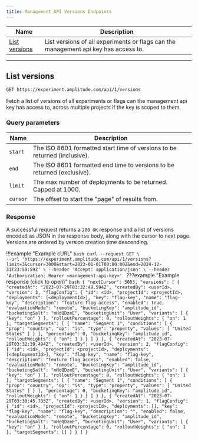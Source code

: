 ```yaml
---
title: Management API Versions Endpoints
---
```


| <div class="big-column">Name</div> | Description |
| --- | --- |
| [List versions](#list-versions) | List versions of all experiments or flags can the management api key has access to. |

------

## List versions

```bash
GET https://experiment.amplitude.com/api/1/versions
```

Fetch a list of versions of all experiments or flags can the management api key has access to, across multiple projects if the key is scoped to them.

### Query parameters

|Name|Description|
|---|----|
|`start`| The ISO 8601 formatted start time of versions to be returned (inclusive).|
|`end`| The ISO 8601 formatted end time to versions to be returned (exclusive).|
|`limit`| The max number of deployments to be returned. Capped at 1000.|
|`cursor`| The offset to start the "page" of results from.|

### Response

A successful request returns a `200 OK` response and a list of versions encoded as JSON in the response body, along with the cursor to next page.
Versions are ordered by version creation time descending.

!!!example "Example cURL"
    ```bash
    curl --request GET \                                                                                    
      --url 'https://experiment.amplitude.com/api/1/versions?limit=3&cursor=3000&start=2023-01-01T00:00:00Z&end=2024-12-31T23:59:59Z' \
      --header 'Accept: application/json' \
      --header 'Authorization: Bearer <management-api-key>'
    ```
???example "Example response (click to open)"
    ```bash
        {
            "nextCursor": 3003,
            "versions": [
                {
                    "createdAt": "2023-07-29T03:32:49.594Z",
                    "createdBy": <userId>,
                    "version": 3,
                    "flagConfig": {
                        "id": <id>,
                        "projectId": <projectId>,
                        "deployments": [<deploymentId>],
                        "key": "flag-key",
                        "name": "flag-key",
                        "description": "feature flag access",
                        "enabled": true,
                        "evaluationMode": "remote",
                        "bucketingKey": "amplitude_id",
                        "bucketingSalt": "mHdQDzeE",
                        "bucketingUnit": "User",
                        "variants": [
                            {
                                "key": "on"
                            }
                        ],
                        "rolloutPercentage": 0,
                        "rolloutWeights": {
                            "on": 1
                        },
                        "targetSegments": [
                            {
                                "name": "Segment 1",
                                "conditions": [
                                    {
                                        "prop": "country",
                                        "op": "is",
                                        "type": "property",
                                        "values": [
                                            "United States"
                                        ]
                                    }
                                ],
                                "percentage": 0,
                                "bucketingKey": "amplitude_id",
                                "rolloutWeights": {
                                    "on": 1
                                }
                            }
                        ]
                    }
                },
                {
                    "createdAt": "2023-07-29T03:32:39.494Z",
                    "createdBy": <userId>,
                    "version": 2,
                    "flagConfig": {
                        "id": <id>,
                        "projectId": <projectId>,
                        "deployments": [<deploymentId>],
                        "key": "flag-key",
                        "name": "flag-key",
                        "description": "feature flag access",
                        "enabled": false,
                        "evaluationMode": "remote",
                        "bucketingKey": "amplitude_id",
                        "bucketingSalt": "mHdQDzeE",
                        "bucketingUnit": "User",
                        "variants": [
                            {
                                "key": "on"
                            }
                        ],
                        "rolloutPercentage": 0,
                        "rolloutWeights": {
                            "on": 1
                        },
                        "targetSegments": [
                            {
                                "name": "Segment 1",
                                "conditions": [
                                    {
                                        "prop": "country",
                                        "op": "is",
                                        "type": "property",
                                        "values": [
                                            "United States"
                                        ]
                                    }
                                ],
                                "percentage": 0,
                                "bucketingKey": "amplitude_id",
                                "rolloutWeights": {
                                    "on": 1
                                }
                            }
                        ]
                    }
                },
                {
                    "createdAt": "2023-07-29T03:30:45.703Z",
                    "createdBy": <userId>,
                    "version": 1,
                    "flagConfig": {
                        "id": <id>,
                        "projectId": <projectId>,
                        "deployments": [],
                        "key": "flag-key",
                        "name": "flag-key",
                        "description": "",
                        "enabled": false,
                        "evaluationMode": "remote",
                        "bucketingKey": "amplitude_id",
                        "bucketingSalt": "mHdQDzeE",
                        "bucketingUnit": "User",
                        "variants": [
                            {
                                "key": "on"
                            }
                        ],
                        "rolloutPercentage": 0,
                        "rolloutWeights": {
                            "on": 1
                        },
                        "targetSegments": []
                    }
                }
            ]
        }
    ```
